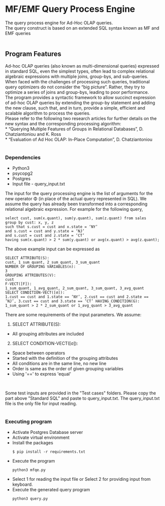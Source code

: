 # MF/EMF Query Process Engine
The query process engine for Ad-Hoc OLAP queries.<br />The query construct is based on an extended SQL syntax known as MF and EMF queries
<br /><br />
## Program Features
Ad-hoc OLAP queries (also known as multi-dimensional queries) expressed in standard SQL, even the simplest types, often lead to complex relational algebraic expressions with multiple joins, group-bys, and sub-queries. When faced with the challenges of processing such queries, traditional query optimizers do not consider the “big picture”. Rather, they try to optimize a series of joins and group-bys, leading to poor performance. <br />The program provides a syntactic framework to allow succinct expression of ad-hoc OLAP queries by extending the group-by statement and adding the new clause, such that, and in turn, provide a simple, efficient and scalable algorithm to process the queries.<br /> Please refer to the following two research articles for further details on the new syntax and the corresponding processing algorithm:
<br />* “Querying Multiple Features of Groups in Relational Databases”, D. Chatziantoniou and K. Ross
<br />* “Evaluation of Ad Hoc OLAP: In-Place Computation”, D. Chatziantoniou
<br /><br />
### Dependencies
- Python3
- psycopg2
- Postgres
- Input file - query_input.txt<br />
  
The input for the query processing engine is the list of arguments for the new operator Φ (in place of the actual query represented in SQL). We assume the query has already been transformed into a corresponding relational algebraic expression. For example for the following query,
```
select cust, sum(x.quant), sum(y.quant), sum(z.quant) from sales
group by cust: x, y, z
such that s.cust = cust and x.state = ‘NY’
and s.cust = cust and y.state = ‘NJ’
and s.cust = cust and z.state = ‘CT’
having sum(x.quant) > 2 * sum(y.quant) or avg(x.quant) > avg(z.quant);
```
The above example input can be expressed as
```
SELECT ATTRIBUTE(S):
cust, 1_sum_quant, 2_sum_quant, 3_sum_quant
NUMBER OF GROUPING VARIABLES(n):
3
GROUPING ATTRIBUTES(V):
cust
F-VECT([F]):
1_sum_quant, 1_avg_quant, 2_sum_quant, 3_sum_quant, 3_avg_quant
SELECT CONDITION-VECT([σ]):
1.cust == cust and 1.state == ’NY’, 2.cust == cust and 2.state == ’NJ’, 3.cust == cust and 3.state == ’CT’ HAVING_CONDITION(G):
1_sum_quant > 2 * 2_sum_quant or 1_avg_quant > 3_avg_quant
```
There are some requirements of the input parameters. We assume:
<br />
1. SELECT ATTRIBUTE(S):
- All grouping attributes are included

2. SELECT CONDITION-VECT([σ]):
- Space between operators
- Started with the definition of the grouping attributes
- All conditions are in the same line, no new line
- Order is same as the order of given grouping variables
- Using '==' to express 'equal'
<br />

Some test inputs are provided in the "Test cases" folders. Please copy the part above "Standard SQL" and paste to query_input.txt. The query_input.txt file is the only file for input reading.
<br /><br />
### Executing program
- Activate Postgres Database server
- Activate virtual environment
- Install the packages
  ```
  $ pip install -r requirements.txt
  ```
- Execute the program
  ```
  python3 mfqe.py
  ```
- Select 1 for reading the input file or Select 2 for providing input from keyboard. 
- Execute the generated query program
  ```
  python3 query.py
  ```
